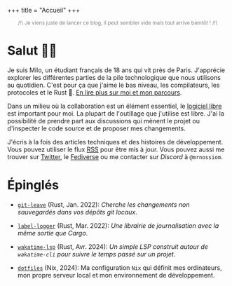 +++
title = "Accueil"
+++

<small style="color: grey; display: block; text-align: center;">
/!\ Je viens juste de lancer ce blog, il peut sembler vide mais tout arrive bientôt ! /!\
</small>

# Salut 👋🏻

Je suis Milo, un étudiant français de 18 ans qui vit près de Paris. J'apprécie explorer les différentes parties de la pile technologique que nous utilisons au quotidien. C'est pour ça que j'aime le bas niveau, les compilateurs, les protocoles et le Rust 🦀. [En lire plus sur moi et mon parcours](@/about.fr.md).

Dans un milieu où la collaboration est un élément essentiel, le [logiciel libre](https://fr.wikipedia.org/wiki/Open_source) est important pour moi. La plupart de l'outillage que j'utilise est libre. J'ai la possibilité de prendre part aux discussions qui mènent le projet ou d'inspecter le code source et de proposer mes changements.

J'écris à la fois des articles techniques et des histoires de développement. Vous pouvez utiliser le flux [RSS](/fr/atom.xml) pour être mis à jour. Vous pouvez aussi me trouver sur [Twitter](https://twitter.com/milomoisson), le [Fediverse](https://elk.zone/fosstodon.org/@milomoisson) ou me contacter sur _Discord_ à `@mrnossiom`.

# Épinglés

- [`git-leave`](https://github.com/mrnossiom/git-leave) (Rust, Jan. 2022): _Cherche les changements non sauvegardés dans vos dépôts git locaux_.

- [`label-logger`](https://github.com/mrnossiom/label-logger) (Rust, Mar. 2022): _Une librairie de journalisation avec la même sortie que Cargo_.

- [`wakatime-lsp`](https://github.com/mrnossiom/wakatime-lsp) (Rust, Avr. 2024): _Un simple LSP construit autour de `wakatime-cli` pour suivre le temps passé sur un projet_.

- [`dotfiles`](https://github.com/mrnossiom/dotfiles) (Nix, 2024): Ma configuration `Nix` qui définit mes ordinateurs, mon propre serveur local et mon environnement de développement.
